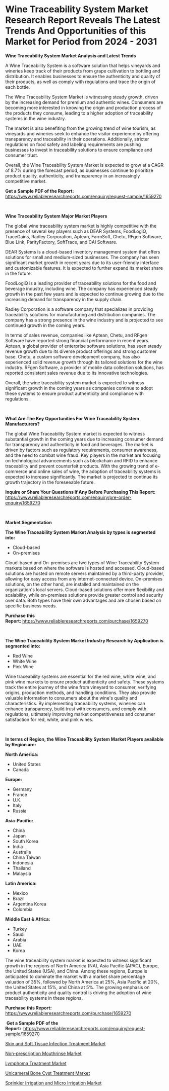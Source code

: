 <p><h1>Wine Traceability System Market Research Report Reveals The Latest Trends And Opportunities of this Market for Period from 2024 - 2031</h1></p><p><strong>Wine Traceability System Market Analysis and Latest Trends</strong></p>
<p><p>A Wine Traceability System is a software solution that helps vineyards and wineries keep track of their products from grape cultivation to bottling and distribution. It enables businesses to ensure the authenticity and quality of their products, as well as comply with regulations and trace the origin of each bottle.</p><p>The Wine Traceability System Market is witnessing steady growth, driven by the increasing demand for premium and authentic wines. Consumers are becoming more interested in knowing the origin and production process of the products they consume, leading to a higher adoption of traceability systems in the wine industry.</p><p>The market is also benefiting from the growing trend of wine tourism, as vineyards and wineries seek to enhance the visitor experience by offering transparency and traceability in their operations. Additionally, stricter regulations on food safety and labeling requirements are pushing businesses to invest in traceability solutions to ensure compliance and consumer trust.</p><p>Overall, the Wine Traceability System Market is expected to grow at a CAGR of 8.7% during the forecast period, as businesses continue to prioritize product quality, authenticity, and transparency in an increasingly competitive market.</p></p>
<p><strong>Get a Sample PDF of the Report:&nbsp;</strong> <a href="https://www.reliableresearchreports.com/enquiry/request-sample/1659270">https://www.reliableresearchreports.com/enquiry/request-sample/1659270</a></p>
<p>&nbsp;</p>
<p><strong>Wine Traceability System Major Market Players</strong></p>
<p><p>The global wine traceability system market is highly competitive with the presence of several key players such as DEAR Systems, FoodLogiQ, TraceGains, Radley Corporation, Aptean, FarmSoft, Chetu, RFgen Software, Blue Link, ParityFactory, SoftTrace, and CAI Software.</p><p>DEAR Systems is a cloud-based inventory management system that offers solutions for small and medium-sized businesses. The company has seen significant market growth in recent years due to its user-friendly interface and customizable features. It is expected to further expand its market share in the future.</p><p>FoodLogiQ is a leading provider of traceability solutions for the food and beverage industry, including wine. The company has experienced steady growth in the past few years and is expected to continue growing due to the increasing demand for transparency in the supply chain.</p><p>Radley Corporation is a software company that specializes in providing traceability solutions for manufacturing and distribution companies. The company has a strong presence in the wine industry and is projected to see continued growth in the coming years.</p><p>In terms of sales revenue, companies like Aptean, Chetu, and RFgen Software have reported strong financial performance in recent years. Aptean, a global provider of enterprise software solutions, has seen steady revenue growth due to its diverse product offerings and strong customer base. Chetu, a custom software development company, has also experienced solid revenue growth through its tailored solutions for the wine industry. RFgen Software, a provider of mobile data collection solutions, has reported consistent sales revenue due to its innovative technologies.</p><p>Overall, the wine traceability system market is expected to witness significant growth in the coming years as companies continue to adopt these systems to ensure product authenticity and compliance with regulations.</p></p>
<p>&nbsp;</p>
<p><strong>What Are The Key Opportunities For Wine Traceability System Manufacturers?</strong></p>
<p><p>The global Wine Traceability System market is expected to witness substantial growth in the coming years due to increasing consumer demand for transparency and authenticity in food and beverages. The market is driven by factors such as regulatory requirements, consumer awareness, and the need to combat wine fraud. Key players in the market are focusing on technological advancements such as blockchain and RFID to enhance traceability and prevent counterfeit products. With the growing trend of e-commerce and online sales of wine, the adoption of traceability systems is expected to increase significantly. The market is projected to continue its growth trajectory in the foreseeable future.</p></p>
<p><strong>Inquire or Share Your Questions If Any Before Purchasing This Report:</strong> <a href="https://www.reliableresearchreports.com/enquiry/pre-order-enquiry/1659270">https://www.reliableresearchreports.com/enquiry/pre-order-enquiry/1659270</a></p>
<p>&nbsp;</p>
<p><strong>Market Segmentation</strong></p>
<p><strong>The Wine Traceability System Market Analysis by types is segmented into:</strong></p>
<p><ul><li>Cloud-based</li><li>On-premises</li></ul></p>
<p><p>Cloud-based and On-premises are two types of Wine Traceability System markets based on where the software is hosted and accessed. Cloud-based solutions are hosted on remote servers maintained by a third-party provider, allowing for easy access from any internet-connected device. On-premises solutions, on the other hand, are installed and maintained on the organization's local servers. Cloud-based solutions offer more flexibility and scalability, while on-premises solutions provide greater control and security over data. Both types have their own advantages and are chosen based on specific business needs.</p></p>
<p><strong>Purchase this Report:&nbsp;</strong><a href="https://www.reliableresearchreports.com/purchase/1659270">https://www.reliableresearchreports.com/purchase/1659270</a></p>
<p>&nbsp;</p>
<p><strong>The Wine Traceability System Market Industry Research by Application is segmented into:</strong></p>
<p><ul><li>Red Wine</li><li>White Wine</li><li>Pink Wine</li></ul></p>
<p><p>Wine traceability systems are essential for the red wine, white wine, and pink wine markets to ensure product authenticity and safety. These systems track the entire journey of the wine from vineyard to consumer, verifying origins, production methods, and handling conditions. They also provide valuable information to consumers about the wine's quality and characteristics. By implementing traceability systems, wineries can enhance transparency, build trust with consumers, and comply with regulations, ultimately improving market competitiveness and consumer satisfaction for red, white, and pink wines.</p></p>
<p>&nbsp;</p>
<p><strong>In terms of Region, the Wine Traceability System Market Players available by Region are:</strong></p>
<p>
    <p> <strong> North America: </strong>
        <ul>
            <li>United States</li>
            <li>Canada</li>
        </ul>
        </p> 
    <p> <strong> Europe: </strong>
        <ul>
            <li>Germany</li>
            <li>France</li>
            <li>U.K.</li>
            <li>Italy</li>
            <li>Russia</li>
        </ul>
        </p> 
    <p> <strong> Asia-Pacific: </strong>
        <ul>
            <li>China</li>
            <li>Japan</li>
            <li>South Korea</li>
            <li>India</li>
            <li>Australia</li>
            <li>China Taiwan</li>
            <li>Indonesia</li>
            <li>Thailand</li>
            <li>Malaysia</li>
        </ul>
        </p> 
    <p> <strong> Latin America: </strong>
        <ul>
            <li>Mexico</li>
            <li>Brazil</li>
            <li>Argentina Korea</li>
            <li>Colombia</li>
        </ul>
        </p> 
    <p> <strong> Middle East & Africa: </strong>
        <ul>
            <li>Turkey</li>
            <li>Saudi</li>
            <li>Arabia</li>
            <li>UAE</li>
            <li>Korea</li>
        </ul>
    </p>
    </p>
<p><p>The wine traceability system market is expected to witness significant growth in the regions of North America (NA), Asia Pacific (APAC), Europe, the United States (USA), and China. Among these regions, Europe is anticipated to dominate the market with a market share percentage valuation of 35%, followed by North America at 25%, Asia Pacific at 20%, the United States at 15%, and China at 5%. The growing emphasis on product authenticity and quality control is driving the adoption of wine traceability systems in these regions.</p></p>
<p><strong>Purchase this Report: </strong><a href="https://www.reliableresearchreports.com/purchase/1659270">https://www.reliableresearchreports.com/purchase/1659270</a></p>
<p>&nbsp;<strong>Get a Sample PDF of the Report:&nbsp;&nbsp;</strong><a href="https://www.reliableresearchreports.com/enquiry/request-sample/1659270">https://www.reliableresearchreports.com/enquiry/request-sample/1659270</a></p>
<p><strong></strong></p>
<p><p><a href="https://medium.com/@dorisstephens14/skin-and-soft-tissue-infection-treatment-market-comprehensive-assessment-by-type-application-and-94dcb3dc908a">Skin and Soft Tissue Infection Treatment Market</a></p><p><a href="https://github.com/Sarissaschmalingtr6fz2739/Market-Research-Report-List-1/blob/main/non-prescription-mouthrinse-market.md">Non-prescription Mouthrinse Market</a></p><p><a href="https://medium.com/@dorisstephens14/lymphoma-treatment-market-trends-forecast-and-competitive-analysis-to-2031-a0b3427d8d8d">Lymphoma Treatment Market</a></p><p><a href="https://medium.com/p/ebe7ced375fe/edit">Unicameral Bone Cyst Treatment Market</a></p><p><a href="https://github.com/WillieWoodard/Market-Research-Report-List-3/blob/main/sprinkler-irrigation-and-micro-irrigation-market.md">Sprinkler Irrigation and Micro Irrigation Market</a></p></p>